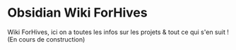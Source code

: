 # Obsidian Wiki ForHives
Wiki ForHives, ici on a toutes les infos sur les projets & tout ce qui s'en suit !  
(En cours de construction)